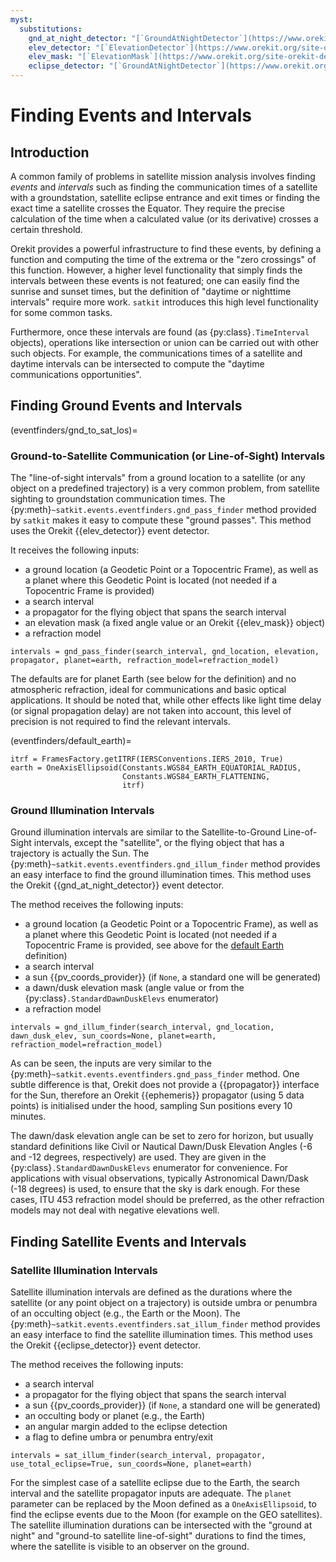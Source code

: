 ```yaml
---
myst:
  substitutions:
    gnd_at_night_detector: "[`GroundAtNightDetector`](https://www.orekit.org/site-orekit-development/apidocs/org/orekit/propagation/events/GroundAtNightDetector)"
    elev_detector: "[`ElevationDetector`](https://www.orekit.org/site-orekit-development/apidocs/org/orekit/propagation/events/ElevationDetector)"
    elev_mask: "[`ElevationMask`](https://www.orekit.org/site-orekit-development/apidocs/org/orekit/utils/ElevationMask)"
    eclipse_detector: "[`GroundAtNightDetector`](https://www.orekit.org/site-orekit-development/apidocs/org/orekit/propagation/events/EclipseDetector)"
---
```


# Finding Events and Intervals

## Introduction

A common family of problems in satellite mission analysis involves finding *events* and *intervals* such as finding the communication times of a satellite with a groundstation, satellite eclipse entrance and exit times or finding the exact time a satellite crosses the Equator. They require the precise calculation of the time when a calculated value (or its derivative) crosses a certain threshold.

Orekit provides a powerful infrastructure to find these events, by defining a function and computing the time of the extrema or the "zero crossings" of this function. However, a higher level functionality that simply finds the intervals between these events is not featured; one can easily find the sunrise and sunset times, but the definition of "daytime or nighttime intervals" require more work. `satkit` introduces this high level functionality for some common tasks.

Furthermore, once these intervals are found (as {py:class}`.TimeInterval` objects), operations like intersection or union can be carried out with other such objects. For example, the communications times of a satellite and daytime intervals can be intersected to compute the "daytime communications opportunities". 

## Finding Ground Events and Intervals

(eventfinders/gnd_to_sat_los)=
### Ground-to-Satellite Communication (or Line-of-Sight) Intervals

The "line-of-sight intervals" from a ground location to a satellite (or any object on a predefined trajectory) is a very common problem, from satellite sighting to groundstation communication times. The {py:meth}`~satkit.events.eventfinders.gnd_pass_finder` method provided by `satkit` makes it easy to compute these "ground passes". This method uses the Orekit {{elev_detector}} event detector.

It receives the following inputs: 
- a ground location (a Geodetic Point or a Topocentric Frame), as well as a planet where this Geodetic Point is located (not needed if a Topocentric Frame is provided)
- a search interval
- a propagator for the flying object that spans the search interval
- an elevation mask (a fixed angle value or an Orekit {{elev_mask}} object)
- a refraction model

```
intervals = gnd_pass_finder(search_interval, gnd_location, elevation, propagator, planet=earth, refraction_model=refraction_model)
```

The defaults are for planet Earth (see below for the definition) and no atmospheric refraction, ideal for communications and basic optical applications. It should be noted that, while other effects like light time delay (or signal propagation delay) are not taken into account, this level of precision is not required to find the relevant intervals.   

(eventfinders/default_earth)=
```
itrf = FramesFactory.getITRF(IERSConventions.IERS_2010, True)
earth = OneAxisEllipsoid(Constants.WGS84_EARTH_EQUATORIAL_RADIUS,
                         Constants.WGS84_EARTH_FLATTENING,
                         itrf)
```

### Ground Illumination Intervals

Ground illumination intervals are similar to the Satellite-to-Ground Line-of-Sight intervals, except the "satellite", or the flying object that has a trajectory is actually the Sun. The {py:meth}`~satkit.events.eventfinders.gnd_illum_finder` method provides an easy interface to find the ground illumination times. This method uses the Orekit {{gnd_at_night_detector}} event detector.

The method receives the following inputs: 
- a ground location (a Geodetic Point or a Topocentric Frame), as well as a planet where this Geodetic Point is located (not needed if a Topocentric Frame is provided, see above for the [default Earth](#eventfinders/default_earth) definition)
- a search interval
- a sun {{pv_coords_provider}} (if `None`, a standard one will be generated)
- a dawn/dusk elevation mask (angle value or from the {py:class}`.StandardDawnDuskElevs` enumerator)
- a refraction model

```
intervals = gnd_illum_finder(search_interval, gnd_location, dawn_dusk_elev, sun_coords=None, planet=earth, refraction_model=refraction_model)
```

As can be seen, the inputs are very similar to the {py:meth}`~satkit.events.eventfinders.gnd_pass_finder` method. One subtle difference is that, Orekit does not provide a {{propagator}} interface for the Sun, therefore an Orekit {{ephemeris}} propagator (using 5 data points) is initialised under the hood, sampling Sun positions every 10 minutes.

The dawn/dask elevation angle can be set to zero for horizon, but usually standard definitions like Civil or Nautical Dawn/Dusk Elevation Angles (-6 and -12 degrees, respectively) are used. They are given in the {py:class}`.StandardDawnDuskElevs` enumerator for convenience. For applications with visual observations, typically Astronomical Dawn/Dask (-18 degrees) is used, to ensure that the sky is dark enough. For these cases, ITU 453 refraction model should be preferred, as the other refraction models may not deal with negative elevations well.

## Finding Satellite Events and Intervals

### Satellite Illumination Intervals

Satellite illumination intervals are defined as the durations where the satellite (or any point object on a trajectory) is outside umbra or penumbra of an occulting object (e.g., the Earth or the Moon). The {py:meth}`~satkit.events.eventfinders.sat_illum_finder` method provides an easy interface to find the satellite illumination times. This method uses the Orekit {{eclipse_detector}} event detector.

The method receives the following inputs:
- a search interval
- a propagator for the flying object that spans the search interval
- a sun {{pv_coords_provider}} (if `None`, a standard one will be generated)
- an occulting body or planet (e.g., the Earth)
- an angular margin added to the eclipse detection
- a flag to define umbra or penumbra entry/exit

```
intervals = sat_illum_finder(search_interval, propagator, use_total_eclipse=True, sun_coords=None, planet=earth)
```

For the simplest case of a satellite eclipse due to the Earth, the search interval and the satellite propagator inputs are adequate. The `planet` parameter can be replaced by the Moon defined as a `OneAxisEllipsoid`, to find the eclipse events due to the Moon (for example on the GEO satellites). The satellite illumination durations can be intersected with the "ground at night" and "ground-to satellite line-of-sight" durations to find the times, where the satellite is visible to an observer on the ground. 